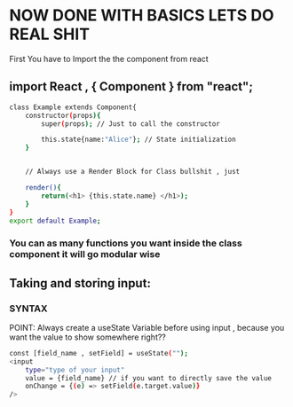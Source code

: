 # NOW DONE WITH BASICS LETS DO REAL SHIT
First You have to Import the the component from react
## import React , { Component } from "react";

```bash
class Example extends Component{
    constructor(props){
        super(props); // Just to call the constructor 

        this.state{name:"Alice"}; // State initialization
    }


    // Always use a Render Block for Class bullshit , just 

    render(){
        return(<h1> {this.state.name} </h1>);
    }
}
export default Example;
```
### You can as many functions you want inside the class component it will go modular wise

## Taking and storing input:

### SYNTAX

POINT: Always create a useState Variable before using input , because you want the value to show somewhere right??
```bash
const [field_name , setField] = useState("");
<input
    type="type of your input"
    value = {field_name} // if you want to directly save the value
    onChange = {(e) => setField(e.target.value)}
/>
```

